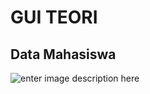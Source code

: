 # GUI TEORI

## Data Mahasiswa
![enter image description here](https://i.ibb.co/wcRzsb1/Data-Mahasiswa.png)

